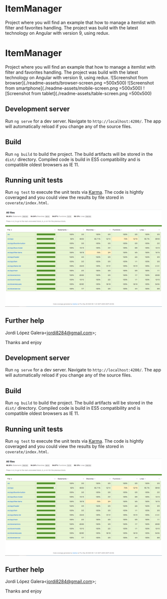 # ItemManager

Project where you will find an example that how to manage a itemlist with filter and favorites handling.
The project was build with the latest technology on Angular with version 9, using redux.
# ItemManager

Project where you will find an example that how to manage a itemlist with filter and favorites handling.
The project was build with the latest technology on Angular with version 9, using redux.
![Screenshot from browser](./readme-assets/browser-screen.png =500x500)
![Screenshot from smartphone](./readme-assets/mobile-screen.png =500x500)
![Screenshot from tablet](./readme-assets/table-screen.png =500x500)

## Development server

Run `ng serve` for a dev server. Navigate to `http://localhost:4200/`. The app will automatically reload if you change any of the source files.

## Build

Run `ng build` to build the project. The build artifacts will be stored in the `dist/` directory. Compiled code is build in ES5 compatibility and is compatible oldest browsers as IE 11.

## Running unit tests

Run `ng test` to execute the unit tests via [Karma](https://karma-runner.github.io). The code is hightly coveraged and you could view the results by file stored in `coverate/index.html`.

![Screenshot of coverage](./readme-assets/coverage.png)
## Further help

Jordi López Galera<[jordi8284@gmail.com](mailto:jordi8284@gmail.com)>;

Thanks and enjoy


## Development server

Run `ng serve` for a dev server. Navigate to `http://localhost:4200/`. The app will automatically reload if you change any of the source files.

## Build

Run `ng build` to build the project. The build artifacts will be stored in the `dist/` directory. Compiled code is build in ES5 compatibility and is compatible oldest browsers as IE 11.

## Running unit tests

Run `ng test` to execute the unit tests via [Karma](https://karma-runner.github.io). The code is hightly coveraged and you could view the results by file stored in `coverate/index.html`.

![Screenshot of coverage](./readme-assets/coverage.png)
## Further help

Jordi López Galera<[jordi8284@gmail.com](mailto:jordi8284@gmail.com)>;

Thanks and enjoy
